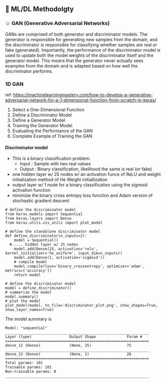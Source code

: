 ## :black_heart: ML/DL Methodolgty

### ☺︎ GAN (Generative Adversarial Networks)
GANs are comprised of both generator and discriminator models. 
The generator is responsible for generating new samples from the domain, and the discriminator is responsible for classifying whether samples are real or fake (generated). Importantly, the performance of the discriminator model is used to update both the model weights of the discriminator itself and the generator model. This means that the generator never actually sees examples from the domain and is adapted based on how well the discriminator performs.

### 1D GAN

ref: https://machinelearningmastery.com/how-to-develop-a-generative-adversarial-network-for-a-1-dimensional-function-from-scratch-in-keras/

1. Select a One-Dimensional Function
2. Define a Discriminator Model
3. Define a Generator Model
4. Training the Generator Model
5. Evaluating the Performance of the GAN
6. Complete Example of Training the GAN
#### Discriminator model 

* This is a binary classification problem. 
  - Input : Sample with two real values 
  - Output : Binary classification, likelihood the same is real (or fake)
* one hidden layer w/ 25 nodes w/ an activation funce of ReLU and weight initialization method of He Weight initiallization
* output layer w/ 1 node for a binary classification using the sigmoid activation function 
* minimize the binary cross entropy loss function and Adam version of stochastic gradient descent 

```
# define the discriminator model
from keras.models import Sequential
from keras.layers import Dense
from keras.utils.vis_utils import plot_model
 
# define the standalone discriminator model
def define_discriminator(n_inputs=2):
	model = Sequential()
  #..... hidden layer w/ 25 nodes
	model.add(Dense(25, activation='relu', kernel_initializer='he_uniform', input_dim=n_inputs))
	model.add(Dense(1, activation='sigmoid'))
	# compile model
	model.compile(loss='binary_crossentropy', optimizer='adam', metrics=['accuracy'])
	return model
 
# define the discriminator model
model = define_discriminator()
# summarize the model
model.summary()
# plot the model
plot_model(model, to_file='discriminator_plot.png', show_shapes=True, show_layer_names=True)
```
The model summary is 
```
Model: "sequential"
_________________________________________________________________
Layer (type)                 Output Shape              Param #   
=================================================================
dense_12 (Dense)             (None, 25)                75        
_________________________________________________________________
dense_13 (Dense)             (None, 1)                 26        
=================================================================
Total params: 101
Trainable params: 101
Non-trainable params: 0
_________________________________________________________________
```


